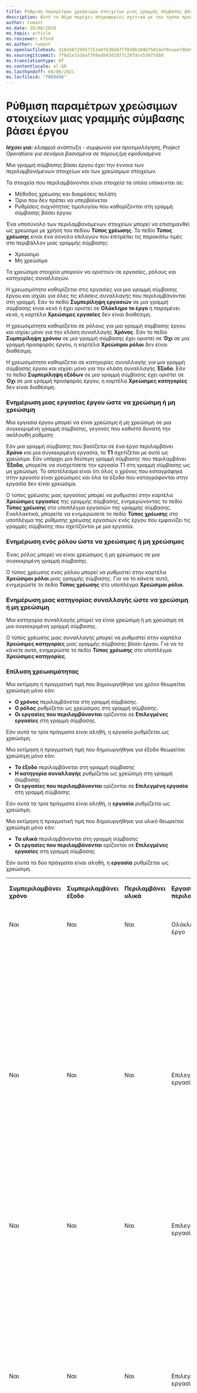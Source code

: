 ```yaml
---
title: Ρύθμιση παραμέτρων χρεώσιμων στοιχείων μιας γραμμής σύμβασης βάσει έργου
description: Αυτό το θέμα παρέχει πληροφορίες σχετικά με τον τρόπο προσθήκης χρεώσιμων στοιχείων σε γραμμές σύμβασης στο Project Operations.
author: rumant
ms.date: 10/08/2020
ms.topic: article
ms.reviewer: kfend
ms.author: rumant
ms.openlocfilehash: d18e56f29457151e07636b67ff8d9b184bf5014ef0ceeef9bb9d322672be4335
ms.sourcegitcommit: 7f8d1e7a16af769adb43d1877c28fdce53975db8
ms.translationtype: HT
ms.contentlocale: el-GR
ms.lasthandoff: 08/06/2021
ms.locfileid: "7003456"
---
```

# <a name="configure-chargeable-components-of-a-project-based-contract-line"></a>Ρύθμιση παραμέτρων χρεώσιμων στοιχείων μιας γραμμής σύμβασης βάσει έργου

_**Ισχύει για:** ελαφριά ανάπτυξη - συμφωνία για προτιμολόγηση, Project Operations για σενάρια βασισμένα σε πόρους/μη εφοδιασμένα_

Μια γραμμή σύμβασης βάσει έργου έχει την έννοια των *περιλαμβανόμενων* στοιχείων και των *χρεώσιμων* στοιχείων.

Τα στοιχεία που περιλαμβάνονται είναι στοιχεία τα οποία υπόκεινται σε:

  - Μέθοδος χρέωσης και διαιρέσεις πελάτη
  - Όριο που δεν πρέπει να υπερβαίνεται 
  - Ρυθμίσεις συχνότητας τιμολογίου που καθορίζονται στη γραμμή σύμβασης βάσει έργου

Ένα υποσύνολο των περιλαμβανόμενων στοιχείων μπορεί να επισημανθεί ως χρεώσιμο με χρήση του πεδίου **Τύπος χρέωσης**. Το πεδίο **Τύπος χρέωσης** είναι ένα σύνολο επιλογών που επιτρέπει τις παρακάτω τιμές στο περιβάλλον μιας γραμμής σύμβασης:

  - Χρεώσιμο
  - Μη χρεώσιμο

Τα χρεώσιμα στοιχεία μπορούν να οριστούν σε εργασίες, ρόλους και κατηγορίες συναλλαγών.

Η χρεωσιμότητα καθορίζεται στις εργασίες για μια γραμμή σύμβασης έργου και ισχύει για όλες τις κλάσεις συναλλαγής που περιλαμβάνονται στη γραμμή. Εάν το πεδίο **Συμπερίληψη εργασιών** σε μια γραμμή σύμβασης είναι κενό ή έχει οριστεί σε **Ολόκληρο το έργο** ή παραμένει κενό, η καρτέλα **Χρεώσιμες εργασίες** δεν είναι διαθέσιμη.

Η χρεωσιμότητα καθορίζεται σε ρόλους για μια γραμμή σύμβασης έργου και ισχύει μόνο για την κλάση συναλλαγής **Χρόνος**. Εάν το πεδίο **Συμπερίληψη χρόνου** σε μια γραμμή σύμβασης έχει οριστεί σε **Όχι** σε μια γραμμή προσφοράς έργου, η καρτέλα **Χρεώσιμοι ρόλοι** δεν είναι διαθέσιμη.

Η χρεωσιμότητα καθορίζεται σε κατηγορίες συναλλαγής για μια γραμμή σύμβασης έργου και ισχύει μόνο για την κλάση συναλλαγής **Έξοδο**. Εάν το πεδίο **Συμπερίληψη εξόδων** σε μια γραμμή σύμβασης έχει οριστεί σε **Όχι** σε μια γραμμή προσφοράς έργου, η καρτέλα **Χρεώσιμες κατηγορίες** δεν είναι διαθέσιμη.

### <a name="update-a-project-task-as-chargeable-or-non-chargeable"></a>Ενημέρωση μιας εργασίας έργου ώστε να χρεώσιμη ή μη χρεώσιμη

Μια εργασία έργου μπορεί να είναι χρεώσιμη ή μη χρεώσιμη σε μια συγκεκριμένη γραμμή σύμβασης, γεγονός που καθιστά δυνατή την ακόλουθη ρύθμιση:

Εάν μια γραμμή σύμβασης που βασίζεται σε ένα έργο περιλαμβάνει **Χρόνο** και μια συγκεκριμένη εργασία, το **Τ1** σχετίζεται με αυτό ως χρεώσιμο. Εάν υπάρχει μια δεύτερη γραμμή σύμβασης που περιλαμβάνει **Έξοδα**, μπορείτε να συσχετίσετε την εργασία Τ1 στη γραμμή σύμβασης ως μη χρεώσιμη. Το αποτέλεσμα είναι ότι όλος ο χρόνος που καταγράφηκε στην εργασία είναι χρεώσιμος και όλα τα έξοδα που καταγράφονται στην εργασία δεν είναι χρεώσιμα.

Ο τύπος χρέωσης μιας εργασίας μπορεί να ρυθμιστεί στην καρτέλα **Χρεώσιμες εργασίες** της γραμμής σύμβασης, ενημερώνοντας το πεδίο **Τύπος χρέωσης** στο υποπλέγμα εργασιών της γραμμής σύμβασης. Εναλλακτικά, μπορείτε να ενημερώσετε το πεδίο **Τύπος χρέωσης** στο υποπλέγμα της ρύθμισης χρέωσης εργασιών ενός έργου που εμφανίζει τις γραμμές σύμβασης που σχετίζονται με μια εργασία.

### <a name="update-a-role-as-chargeable-or-non-chargeable"></a>Ενημέρωση ενός ρόλου ώστε να χρεώσιμος ή μη χρεώσιμος

Ένας ρόλος μπορεί να είναι χρεώσιμος ή μη χρεώσιμος σε μια συγκεκριμένη γραμμή σύμβασης.

Ο τύπος χρέωσης ενός ρόλου μπορεί να ρυθμιστεί στην καρτέλα **Χρεώσιμοι ρόλοι** μιας γραμμής σύμβασης. Για να το κάνετε αυτό, ενημερώστε το πεδίο **Τύπος χρέωσης** στο υποπλέγμα **Χρεώσιμοι ρόλοι**.

### <a name="update-a-transaction-category-as-chargeable-or-non-chargeable"></a>Ενημέρωση μιας κατηγορίας συναλλαγής ώστε να χρεώσιμη ή μη χρεώσιμη

Μια κατηγορία συναλλαγής μπορεί να είναι χρεώσιμη ή μη χρεώσιμη σε μια συγκεκριμένη γραμμή σύμβασης.

Ο τύπος χρέωσης μιας συναλλαγής μπορεί να ρυθμιστεί στην καρτέλα **Χρεώσιμες κατηγορίες** μιας γραμμής σύμβασης βάσει έργου. Για να το κάνετε αυτό, ενημερώστε το πεδίο **Τύπος χρέωσης** στο υποπλέγμα **Χρεώσιμες κατηγορίες**.

### <a name="resolve-chargeability"></a>Επίλυση χρεωσιμότητας

Μια εκτίμηση ή πραγματική τιμή που δημιουργήθηκε για χρόνο θεωρείται χρεώσιμη μόνο εάν:

   - **Ο χρόνος** περιλαμβάνεται στη γραμμή σύμβασης.
   - **Ο ρόλος** ρυθμίζεται ως χρεώσιμος στη γραμμή σύμβασης.
   - **Οι εργασίες που περιλαμβάνονται** ορίζονται σε **Επιλεγμένες εργασίες** στη γραμμή σύμβασης.
 
 Εάν αυτά τα τρία πράγματα είναι αληθή, η εργασία ρυθμίζεται ως χρεώσιμη. 

Μια εκτίμηση ή πραγματική τιμή που δημιουργήθηκε για έξοδο θεωρείται χρεώσιμη μόνο εάν:

   - **Το έξοδο** περιλαμβάνεται στη γραμμή σύμβασης
   - **Η κατηγορία συναλλαγής** ρυθμίζεται ως χρεώσιμη στη γραμμή σύμβασης
   - **Οι εργασίες που περιλαμβάνονται** ορίζονται σε **Επιλεγμένη εργασία** στη γραμμή σύμβασης
  
 Εάν αυτά τα τρία πράγματα είναι αληθή, η **εργασία** ρυθμίζεται ως χρεώσιμη. 

Μια εκτίμηση ή πραγματική τιμή που δημιουργήθηκε για υλικό θεωρείται χρεώσιμη μόνο εάν:

   - **Τα υλικά** περιλαμβάνονται στη γραμμή σύμβασης
   - **Οι εργασίες που περιλαμβάνονται** ορίζονται σε **Επιλεγμένες εργασίες** στη γραμμή σύμβασης

Εάν αυτά τα δύο πράγματα είναι αληθή, η **εργασία** ρυθμίζεται ως χρεώσιμη. 

<table border="0" cellspacing="0" cellpadding="0">
    <tbody>
        <tr>
            <td width="70" valign="top">
                <p>
                    <strong>Συμπεριλαμβάνει χρόνο</strong>
                </p>
            </td>
            <td width="78" valign="top">
                <p>
                    <strong>Συμπεριλαμβάνει έξοδο</strong>
                    <strong></strong>
                </p>
            </td>
            <td width="63" valign="top">
                <p>
                    <strong>Περιλαμβάνει υλικά</strong>
                    <strong></strong>
                </p>
            </td>
            <td width="75" valign="top">
                <p>
                    <strong>Εργασίες που περιλαμβάνονται</strong>
                    <strong></strong>
                </p>
            </td>
            <td width="65" valign="top">
                <p>
                    <strong>Ρόλος</strong>
                    <strong></strong>
                </p>
            </td>
            <td width="70" valign="top">
                <p>
                    <strong>Κατηγορία</strong>
                    <strong></strong>
                </p>
            </td>
            <td width="65" valign="top">
                <p>
                    <strong>Κλείσιμο εργασίας</strong>
                    <strong></strong>
                </p>
            </td>
            <td width="350" valign="top">
                <p>
                    <strong>Επίδραση δυνατότητας χρέωσης</strong>
                </p>
            </td>
        </tr>
        <tr>
            <td width="70" valign="top">
                <p>
Ναι </p>
            </td>
            <td width="78" valign="top">
                <p>
Ναι </p>
            </td>
            <td width="63" valign="top">
                <p>
Ναι </p>
            </td>
            <td width="75" valign="top">
                <p>
Ολόκληρο το έργο </p>
            </td>
            <td width="65" valign="top">
                <p>
Χρεώσιμο </p>
            </td>
            <td width="70" valign="top">
                <p>
Χρεώσιμο </p>
            </td>
            <td width="65" valign="top">
                <p>
Δεν μπορεί να οριστεί </p>
            </td>
            <td width="350" valign="top">
                <p>
Τιμολόγηση σε μια πραγματική τιμή χρόνου: <strong>Χρεώσιμη</strong>
                </p>
                <p>
Τύπος τιμολόγησης σε πραγματική τιμή εξόδου: <strong>Χρεώσιμη</strong>
                </p>
                <p>
Τύπος τιμολόγησης σε πραγματική τιμή υλικού: <strong>Χρεώσιμη</strong>
                </p>
            </td>
        </tr>
        <tr>
            <td width="70" valign="top">
                <p>
Ναι </p>
            </td>
            <td width="78" valign="top">
                <p>
Ναι </p>
            </td>
            <td width="63" valign="top">
                <p>
Ναι </p>
            </td>
            <td width="75" valign="top">
                <p>
Επιλεγμένες εργασίες μόνο </p>
            </td>
            <td width="65" valign="top">
                <p>
Χρεώσιμο </p>
            </td>
            <td width="70" valign="top">
                <p>
Χρεώσιμο </p>
            </td>
            <td width="65" valign="top">
                <p>
Χρεώσιμο </p>
            </td>
            <td width="350" valign="top">
                <p>
Τιμολόγηση σε μια πραγματική τιμή χρόνου: <strong>Χρεώσιμη</strong>
                </p>
                <p>
Τύπος τιμολόγησης σε πραγματική τιμή εξόδου: <strong>Χρεώσιμη</strong>
                </p>
                <p>
Τύπος τιμολόγησης σε πραγματική τιμή υλικού: <strong>Χρεώσιμη</strong>
                </p>
            </td>
        </tr>
        <tr>
            <td width="70" valign="top">
                <p>
Ναι </p>
            </td>
            <td width="78" valign="top">
                <p>
Ναι </p>
            </td>
            <td width="63" valign="top">
                <p>
Ναι </p>
            </td>
            <td width="75" valign="top">
                <p>
Επιλεγμένες εργασίες μόνο </p>
            </td>
            <td width="65" valign="top">
                <p>
                    <strong>Μη χρεώσιμο</strong>
                </p>
            </td>
            <td width="70" valign="top">
                <p>
Χρεώσιμο </p>
            </td>
            <td width="65" valign="top">
                <p>
Χρεώσιμο </p>
            </td>
            <td width="350" valign="top">
                <p>
Τιμολόγηση σε πραγματική τιμή χρόνου: <strong>Μη χρεώσιμη</strong>
                </p>
                <p>
Τύπος χρέωσης με πραγματική δαπάνη: Χρεώσιμο </p>
                <p>
Τύπος τιμολόγησης σε πραγματική τιμή υλικού: Χρεώσιμη </p>
            </td>
        </tr>
        <tr>
            <td width="70" valign="top">
                <p>
Ναι </p>
            </td>
            <td width="78" valign="top">
                <p>
Ναι </p>
            </td>
            <td width="63" valign="top">
                <p>
Ναι </p>
            </td>
            <td width="75" valign="top">
                <p>
Επιλεγμένες εργασίες μόνο </p>
            </td>
            <td width="65" valign="top">
                <p>
Χρεώσιμο </p>
            </td>
            <td width="70" valign="top">
                <p>
Χρεώσιμο </p>
            </td>
            <td width="65" valign="top">
                <p>
                    <strong>Μη χρεώσιμο</strong>
                </p>
            </td>
            <td width="350" valign="top">
                <p>
Τιμολόγηση σε πραγματική τιμή χρόνου: <strong>Μη χρεώσιμη</strong>
                </p>
                <p>
Τύπος τιμολόγησης σε πραγματική τιμή εξόδου: <strong>Μη χρεώσιμη</strong>
                </p>
                <p>
Τύπος τιμολόγησης σε πραγματική τιμή υλικού: <strong>Μη χρεώσιμη</strong>
                </p>
            </td>
        </tr>
        <tr>
            <td width="70" valign="top">
                <p>
Ναι </p>
            </td>
            <td width="78" valign="top">
                <p>
Ναι </p>
            </td>
            <td width="63" valign="top">
                <p>
Ναι </p>
            </td>
            <td width="75" valign="top">
                <p>
Επιλεγμένες εργασίες μόνο </p>
            </td>
            <td width="65" valign="top">
                <p>
                    <strong>Μη χρεώσιμο</strong>
                </p>
            </td>
            <td width="70" valign="top">
                <p>
Χρεώσιμο </p>
            </td>
            <td width="65" valign="top">
                <p>
                    <strong>Μη χρεώσιμο</strong>
                </p>
            </td>
            <td width="350" valign="top">
                <p>
Τιμολόγηση σε πραγματική τιμή χρόνου: <strong>Μη χρεώσιμη</strong>
                </p>
                <p>
Τύπος τιμολόγησης σε πραγματική τιμή εξόδου: <strong>Μη χρεώσιμη</strong>
                </p>
                <p>
Τύπος τιμολόγησης σε πραγματική τιμή υλικού: <strong>Μη χρεώσιμη</strong>
                </p>
            </td>
        </tr>
        <tr>
            <td width="70" valign="top">
                <p>
Ναι </p>
            </td>
            <td width="78" valign="top">
                <p>
Ναι </p>
            </td>
            <td width="63" valign="top">
                <p>
Ναι </p>
            </td>
            <td width="75" valign="top">
                <p>
Επιλεγμένες εργασίες μόνο </p>
            </td>
            <td width="65" valign="top">
                <p>
                    <strong>Μη χρεώσιμο</strong>
                </p>
            </td>
            <td width="70" valign="top">
                <p>
                    <strong>Μη χρεώσιμο</strong>
                </p>
            </td>
            <td width="65" valign="top">
                <p>
Χρεώσιμο </p>
            </td>
            <td width="350" valign="top">
                <p>
Τιμολόγηση σε πραγματική τιμή χρόνου: <strong>Μη χρεώσιμη</strong>
                </p>
                <p>
Τύπος τιμολόγησης σε πραγματική τιμή εξόδου: <strong> Μη χρεώσιμη</strong>
                </p>
                <p>
Τύπος τιμολόγησης σε πραγματική τιμή υλικού: Χρεώσιμη </p>
            </td>
        </tr>
        <tr>
            <td width="70" valign="top">
                <p>
                    <strong>No</strong>
                </p>
            </td>
            <td width="78" valign="top">
                <p>
Ναι </p>
            </td>
            <td width="63" valign="top">
                <p>
Ναι </p>
            </td>
            <td width="75" valign="top">
                <p>
Ολόκληρο το έργο </p>
            </td>
            <td width="65" valign="top">
                <p>
Δεν μπορεί να οριστεί </p>
            </td>
            <td width="70" valign="top">
                <p>
                    <strong>Χρεώσιμο</strong>
                </p>
            </td>
            <td width="65" valign="top">
                <p>
Δεν μπορεί να οριστεί </p>
            </td>
            <td width="350" valign="top">
                <p>
Τιμολόγηση σε πραγματική τιμή χρόνου: <strong>Μη διαθέσιμο</strong>
                </p>
                <p>
Τύπος χρέωσης με πραγματική δαπάνη: Χρεώσιμο </p>
                <p>
Τύπος τιμολόγησης σε πραγματική τιμή υλικού: Χρεώσιμη </p>
            </td>
        </tr>
        <tr>
            <td width="70" valign="top">
                <p>
                    <strong>No</strong>
                </p>
            </td>
            <td width="78" valign="top">
                <p>
Ναι </p>
            </td>
            <td width="63" valign="top">
                <p>
Ναι </p>
            </td>
            <td width="75" valign="top">
                <p>
Ολόκληρο το έργο </p>
            </td>
            <td width="65" valign="top">
                <p>
Δεν μπορεί να οριστεί </p>
            </td>
            <td width="70" valign="top">
                <p>
                    <strong>Μη χρεώσιμο</strong>
                </p>
            </td>
            <td width="65" valign="top">
                <p>
Δεν μπορεί να οριστεί </p>
            </td>
            <td width="350" valign="top">
                <p>
Τιμολόγηση σε πραγματική τιμή χρόνου: <strong>Μη διαθέσιμο</strong>
                </p>
                <p>
Τύπος τιμολόγησης σε πραγματική τιμή εξόδου: <strong> Μη χρεώσιμη</strong>
                </p>
                <p>
Τύπος τιμολόγησης σε πραγματική τιμή υλικού: Χρεώσιμη </p>
            </td>
        </tr>
        <tr>
            <td width="70" valign="top">
                <p>
Ναι </p>
            </td>
            <td width="78" valign="top">
                <p>
                    <strong>No</strong>
                </p>
            </td>
            <td width="63" valign="top">
                <p>
Ναι </p>
            </td>
            <td width="75" valign="top">
                <p>
Ολόκληρο το έργο </p>
            </td>
            <td width="65" valign="top">
                <p>
Χρεώσιμο </p>
            </td>
            <td width="70" valign="top">
                <p>
Δεν μπορεί να οριστεί </p>
            </td>
            <td width="65" valign="top">
                <p>
Δεν μπορεί να οριστεί </p>
            </td>
            <td width="350" valign="top">
                <p>
Τιμολόγηση σε ένα πραγματικό χρόνο: Χρεώσιμο </p>
                <p>
Τύπος τιμολόγησης σε πραγματική τιμή εξόδου:<strong> Μη διαθέσιμο</strong>
                </p>
                <p>
Τύπος τιμολόγησης σε πραγματική τιμή υλικού: Χρεώσιμη </p>
            </td>
        </tr>
        <tr>
            <td width="70" valign="top">
                <p>
Ναι </p>
            </td>
            <td width="78" valign="top">
                <p>
                    <strong>No</strong>
                </p>
            </td>
            <td width="63" valign="top">
                <p>
Ναι </p>
            </td>
            <td width="75" valign="top">
                <p>
Ολόκληρο το έργο </p>
            </td>
            <td width="65" valign="top">
                <p>
                    <strong>Μη χρεώσιμο</strong>
                </p>
            </td>
            <td width="70" valign="top">
                <p>
Δεν μπορεί να οριστεί </p>
            </td>
            <td width="65" valign="top">
                <p>
Δεν μπορεί να οριστεί </p>
            </td>
            <td width="350" valign="top">
                <p>
Τιμολόγηση σε πραγματική τιμή χρόνου: <strong>Μη χρεώσιμη</strong>
                </p>
                <p>
Τύπος τιμολόγησης σε πραγματική τιμή εξόδου:<strong> Μη διαθέσιμο</strong>
                </p>
                <p>
Τύπος τιμολόγησης σε πραγματική τιμή υλικού: Χρεώσιμη </p>
            </td>
        </tr>
        <tr>
            <td width="70" valign="top">
                <p>
Ναι </p>
            </td>
            <td width="78" valign="top">
                <p>
Ναι </p>
            </td>
            <td width="63" valign="top">
                <p>
                    <strong>No</strong>
                </p>
            </td>
            <td width="75" valign="top">
                <p>
Ολόκληρο το έργο </p>
            </td>
            <td width="65" valign="top">
                <p>
Χρεώσιμο </p>
            </td>
            <td width="70" valign="top">
                <p>
Χρεώσιμο </p>
            </td>
            <td width="65" valign="top">
                <p>
Δεν μπορεί να οριστεί </p>
            </td>
            <td width="350" valign="top">
                <p>
Τιμολόγηση σε ένα πραγματικό χρόνο: Χρεώσιμο </p>
                <p>
Τύπος χρέωσης με πραγματική δαπάνη: Χρεώσιμο </p>
                <p>
Τύπος τιμολόγησης σε πραγματική τιμή υλικού:<strong> Μη διαθέσιμο</strong>
                </p>
            </td>
        </tr>
        <tr>
            <td width="70" valign="top">
                <p>
Ναι </p>
            </td>
            <td width="78" valign="top">
                <p>
Ναι </p>
            </td>
            <td width="63" valign="top">
                <p>
                    <strong>No</strong>
                </p>
            </td>
            <td width="75" valign="top">
                <p>
Ολόκληρο το έργο </p>
            </td>
            <td width="65" valign="top">
                <p>
                    <strong>Μη χρεώσιμο</strong>
                </p>
            </td>
            <td width="70" valign="top">
                <p>
                    <strong>Μη χρεώσιμο</strong>
                </p>
            </td>
            <td width="65" valign="top">
                <p>
Δεν μπορεί να οριστεί </p>
            </td>
            <td width="350" valign="top">
                <p>
Τιμολόγηση σε πραγματική τιμή χρόνου: <strong>Μη χρεώσιμη</strong>
                </p>
                <p>
Τύπος τιμολόγησης σε πραγματική τιμή εξόδου:<strong> Μη χρεώσιμη </strong>
                </p>
                <p>
Τύπος τιμολόγησης σε πραγματική τιμή υλικού:<strong> Μη διαθέσιμο</strong>
                </p>
            </td>
        </tr>
    </tbody>
</table>





[!INCLUDE[footer-include](../../includes/footer-banner.md)]
